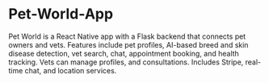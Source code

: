# Pet-World-App
Pet World is a React Native app with a Flask backend that connects pet owners and vets. Features include pet profiles, AI-based breed and skin disease detection, vet search, chat, appointment booking, and health tracking. Vets can manage profiles, and consultations. Includes Stripe, real-time chat, and location services.
